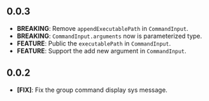 ## 0.0.3

- **BREAKING**: Remove `appendExecutablePath` in `CommandInput`.
- **BREAKING**: `CommandInput.arguments` now is parameterized type.
- **FEATURE**: Public the `executablePath` in `CommandInput`.
- **FEATURE**: Support the add new argument in `CommandInput`.

## 0.0.2

- **[FIX]**: Fix the group command display sys message.
